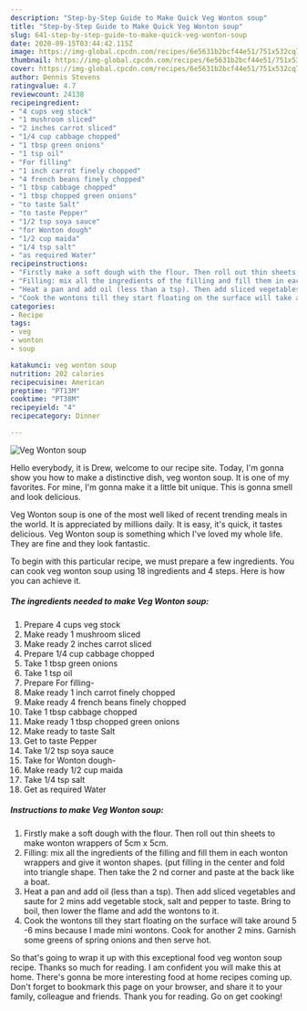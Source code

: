 ```yaml
---
description: "Step-by-Step Guide to Make Quick Veg Wonton soup"
title: "Step-by-Step Guide to Make Quick Veg Wonton soup"
slug: 641-step-by-step-guide-to-make-quick-veg-wonton-soup
date: 2020-09-15T03:44:42.115Z
image: https://img-global.cpcdn.com/recipes/6e5631b2bcf44e51/751x532cq70/veg-wonton-soup-recipe-main-photo.jpg
thumbnail: https://img-global.cpcdn.com/recipes/6e5631b2bcf44e51/751x532cq70/veg-wonton-soup-recipe-main-photo.jpg
cover: https://img-global.cpcdn.com/recipes/6e5631b2bcf44e51/751x532cq70/veg-wonton-soup-recipe-main-photo.jpg
author: Dennis Stevens
ratingvalue: 4.7
reviewcount: 24138
recipeingredient:
- "4 cups veg stock"
- "1 mushroom sliced"
- "2 inches carrot sliced"
- "1/4 cup cabbage chopped"
- "1 tbsp green onions"
- "1 tsp oil"
- "For filling"
- "1 inch carrot finely chopped"
- "4 french beans finely chopped"
- "1 tbsp cabbage chopped"
- "1 tbsp chopped green onions"
- "to taste Salt"
- "to taste Pepper"
- "1/2 tsp soya sauce"
- "for Wonton dough"
- "1/2 cup maida"
- "1/4 tsp salt"
- "as required Water"
recipeinstructions:
- "Firstly make a soft dough with the flour. Then roll out thin sheets to make wonton wrappers of 5cm x 5cm."
- "Filling: mix all the ingredients of the filling and fill them in each wonton wrappers and give it wonton shapes. (put filling in the center and fold into triangle shape. Then take the 2 nd corner and paste at the back like a boat."
- "Heat a pan and add oil (less than a tsp). Then add sliced vegetables and saute for 2 mins add vegetable stock, salt and pepper to taste. Bring to boil, then lower the flame and add the wontons to it."
- "Cook the wontons till they start floating on the surface will take around 5 -6 mins because I made mini wontons. Cook for another 2 mins. Garnish some greens of spring onions and then serve hot."
categories:
- Recipe
tags:
- veg
- wonton
- soup

katakunci: veg wonton soup 
nutrition: 202 calories
recipecuisine: American
preptime: "PT13M"
cooktime: "PT38M"
recipeyield: "4"
recipecategory: Dinner

---
```



![Veg Wonton soup](https://img-global.cpcdn.com/recipes/6e5631b2bcf44e51/751x532cq70/veg-wonton-soup-recipe-main-photo.jpg)

Hello everybody, it is Drew, welcome to our recipe site. Today, I'm gonna show you how to make a distinctive dish, veg wonton soup. It is one of my favorites. For mine, I'm gonna make it a little bit unique. This is gonna smell and look delicious.



Veg Wonton soup is one of the most well liked of recent trending meals in the world. It is appreciated by millions daily. It is easy, it's quick, it tastes delicious. Veg Wonton soup is something which I've loved my whole life. They are fine and they look fantastic.


To begin with this particular recipe, we must prepare a few ingredients. You can cook veg wonton soup using 18 ingredients and 4 steps. Here is how you can achieve it.

<!--inarticleads1-->

##### The ingredients needed to make Veg Wonton soup:

1. Prepare 4 cups veg stock
1. Make ready 1 mushroom sliced
1. Make ready 2 inches carrot sliced
1. Prepare 1/4 cup cabbage chopped
1. Take 1 tbsp green onions
1. Take 1 tsp oil
1. Prepare For filling-
1. Make ready 1 inch carrot finely chopped
1. Make ready 4 french beans finely chopped
1. Take 1 tbsp cabbage chopped
1. Make ready 1 tbsp chopped green onions
1. Make ready to taste Salt
1. Get to taste Pepper
1. Take 1/2 tsp soya sauce
1. Take for Wonton dough-
1. Make ready 1/2 cup maida
1. Take 1/4 tsp salt
1. Get as required Water




<!--inarticleads2-->

##### Instructions to make Veg Wonton soup:

1. Firstly make a soft dough with the flour. Then roll out thin sheets to make wonton wrappers of 5cm x 5cm.
1. Filling: mix all the ingredients of the filling and fill them in each wonton wrappers and give it wonton shapes. (put filling in the center and fold into triangle shape. Then take the 2 nd corner and paste at the back like a boat.
1. Heat a pan and add oil (less than a tsp). Then add sliced vegetables and saute for 2 mins add vegetable stock, salt and pepper to taste. Bring to boil, then lower the flame and add the wontons to it.
1. Cook the wontons till they start floating on the surface will take around 5 -6 mins because I made mini wontons. Cook for another 2 mins. Garnish some greens of spring onions and then serve hot.




So that's going to wrap it up with this exceptional food veg wonton soup recipe. Thanks so much for reading. I am confident you will make this at home. There's gonna be more interesting food at home recipes coming up. Don't forget to bookmark this page on your browser, and share it to your family, colleague and friends. Thank you for reading. Go on get cooking!
